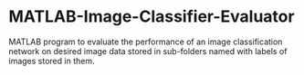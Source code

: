 # MATLAB-Image-Classifier-Evaluator
MATLAB program to evaluate the performance of  an image classification network on desired image data stored in sub-folders named with labels of images stored in them.
